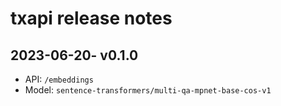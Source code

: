 # txapi release notes

## 2023-06-20- v0.1.0

- API: `/embeddings`
- Model: `sentence-transformers/multi-qa-mpnet-base-cos-v1`
